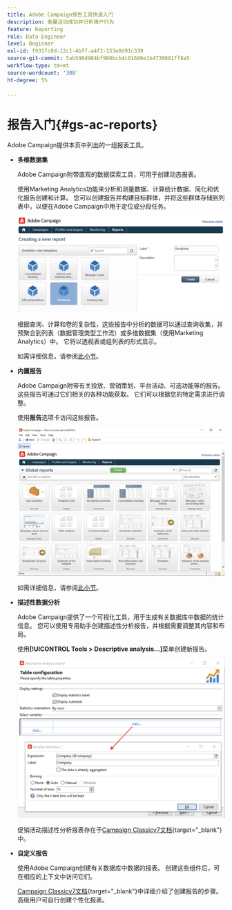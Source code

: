 ```yaml
---
title: Adobe Campaign报告工具快速入门
description: 衡量活动成功并分析用户行为
feature: Reporting
role: Data Engineer
level: Beginner
exl-id: f931fc0d-12c1-4bff-a4f2-153e8d91c339
source-git-commit: 5ab598d904bf900bcb4c01680e1b4730881ff8a5
workflow-type: tm+mt
source-wordcount: '308'
ht-degree: 5%

---
```


# 报告入门{#gs-ac-reports}

Adobe Campaign提供本页中列出的一组报表工具。

* **多维数据集**

  Adobe Campaign附带直观的数据探索工具，可用于创建动态报表。

  使用Marketing Analytics功能来分析和测量数据、计算统计数据、简化和优化报告创建和计算。 您可以创建报告并构建目标群体，并将这些群体存储到列表中，以便在Adobe Campaign中用于定位或分段任务。

  ![](assets/create-a-report.png)

  根据查询、计算和卷的复杂性，这些报告中分析的数据可以通过查询收集，并预聚合到列表（数据管理类型工作流）或多维数据集（使用Marketing Analytics）中。 它将以透视表或组列表的形式显示。

  如需详细信息，请参阅[此小节](gs-cubes.md)。

* **内置报告**

  Adobe Campaign附带有关投放、营销策划、平台活动、可选功能等的报告。 这些报告可通过它们相关的各种功能获取。 它们可以根据您的特定需求进行调整。

  使用&#x200B;**报告**&#x200B;选项卡访问这些报告。

  ![](assets/built-in-reports.png)

  如需详细信息，请参阅[此小节](built-in-reports.md)。

* **描述性数据分析**

  Adobe Campaign提供了一个可视化工具，用于生成有关数据库中数据的统计信息。 您可以使用专用助手创建描述性分析报告，并根据需要调整其内容和布局。

  使用&#x200B;**[!UICONTROL Tools > Descriptive analysis...]**&#x200B;菜单创建新报告。

  ![](assets/desc-analysis-report.png)

  促销活动描述性分析报表存在于[Campaign Classicv7文档](https://experienceleague.adobe.com/docs/campaign-classic/using/reporting/analyzing-populations/about-descriptive-analysis.html?lang=zh-Hans){target="_blank"}中。

* **自定义报告**

  使用Adobe Campaign创建有关数据库中数据的报表。 创建这些组件后，可在相应的上下文中访问它们。

  [Campaign Classicv7文档](https://experienceleague.adobe.com/docs/campaign-classic/using/reporting/creating-new-reports/about-reports-creation-in-campaign.html){target="_blank"}中详细介绍了创建报告的步骤。 高级用户可自行创建个性化报表。
